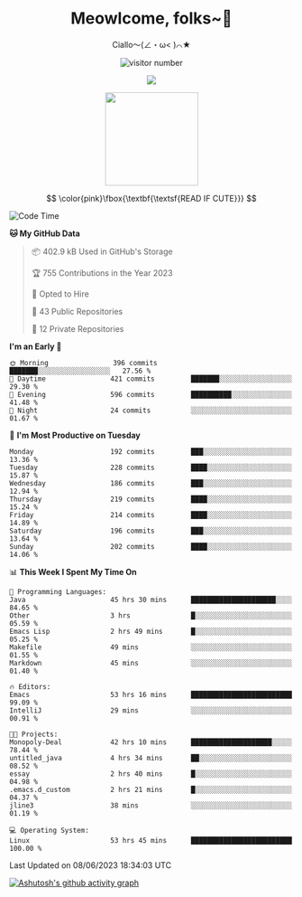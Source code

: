 <div align="center">
  <h1>Meowlcome, folks~👋</h1>
  <p>Ciallo～(∠・ω< )⌒★</p>
</div>

<p align="center">
  <img src="https://count.getloli.com/get/@Ziqi-Yang?theme=rule34" alt="visitor number" />
</p>

<p align="center">
  <img src="https://skillicons.dev/icons?i=rust,c,py,flutter,go,java,js,bash,linux,emacs" />
</p>
<p align="center">
  <img height="165" src="https://github-readme-stats.vercel.app/api?username=Ziqi-Yang&show_icons=true&include_all_commits=true&hide_border=true" />
</p>

$$
\color{pink}\fbox{\textbf{\textsf{READ IF CUTE}}}
$$

<!--START_SECTION:waka-->
![Code Time](http://img.shields.io/badge/Code%20Time-1%2C173%20hrs%2046%20mins-blue)

**🐱 My GitHub Data** 

> 📦 402.9 kB Used in GitHub's Storage 
 > 
> 🏆 755 Contributions in the Year 2023
 > 
> 💼 Opted to Hire
 > 
> 📜 43 Public Repositories 
 > 
> 🔑 12 Private Repositories 
 > 
**I'm an Early 🐤** 

```text
🌞 Morning                396 commits         ███████░░░░░░░░░░░░░░░░░░   27.56 % 
🌆 Daytime                421 commits         ███████░░░░░░░░░░░░░░░░░░   29.30 % 
🌃 Evening                596 commits         ██████████░░░░░░░░░░░░░░░   41.48 % 
🌙 Night                  24 commits          ░░░░░░░░░░░░░░░░░░░░░░░░░   01.67 % 
```
📅 **I'm Most Productive on Tuesday** 

```text
Monday                   192 commits         ███░░░░░░░░░░░░░░░░░░░░░░   13.36 % 
Tuesday                  228 commits         ████░░░░░░░░░░░░░░░░░░░░░   15.87 % 
Wednesday                186 commits         ███░░░░░░░░░░░░░░░░░░░░░░   12.94 % 
Thursday                 219 commits         ████░░░░░░░░░░░░░░░░░░░░░   15.24 % 
Friday                   214 commits         ████░░░░░░░░░░░░░░░░░░░░░   14.89 % 
Saturday                 196 commits         ███░░░░░░░░░░░░░░░░░░░░░░   13.64 % 
Sunday                   202 commits         ████░░░░░░░░░░░░░░░░░░░░░   14.06 % 
```


📊 **This Week I Spent My Time On** 

```text
💬 Programming Languages: 
Java                     45 hrs 30 mins      █████████████████████░░░░   84.65 % 
Other                    3 hrs               █░░░░░░░░░░░░░░░░░░░░░░░░   05.59 % 
Emacs Lisp               2 hrs 49 mins       █░░░░░░░░░░░░░░░░░░░░░░░░   05.25 % 
Makefile                 49 mins             ░░░░░░░░░░░░░░░░░░░░░░░░░   01.55 % 
Markdown                 45 mins             ░░░░░░░░░░░░░░░░░░░░░░░░░   01.40 % 

🔥 Editors: 
Emacs                    53 hrs 16 mins      █████████████████████████   99.09 % 
IntelliJ                 29 mins             ░░░░░░░░░░░░░░░░░░░░░░░░░   00.91 % 

🐱‍💻 Projects: 
Monopoly-Deal            42 hrs 10 mins      ████████████████████░░░░░   78.44 % 
untitled_java            4 hrs 34 mins       ██░░░░░░░░░░░░░░░░░░░░░░░   08.52 % 
essay                    2 hrs 40 mins       █░░░░░░░░░░░░░░░░░░░░░░░░   04.98 % 
.emacs.d_custom          2 hrs 21 mins       █░░░░░░░░░░░░░░░░░░░░░░░░   04.37 % 
jline3                   38 mins             ░░░░░░░░░░░░░░░░░░░░░░░░░   01.19 % 

💻 Operating System: 
Linux                    53 hrs 45 mins      █████████████████████████   100.00 % 
```


 Last Updated on 08/06/2023 18:34:03 UTC
<!--END_SECTION:waka-->


[![Ashutosh's github activity graph](https://github-readme-activity-graph.cyclic.app/graph?username=Ziqi-Yang&theme=github)](https://github.com/ashutosh00710/github-readme-activity-graph)
